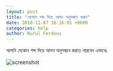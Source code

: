 ```yaml
---
layout: post
title: "যেকোন শব্দ দিয়ে আসন অনুসন্ধান করুন"
date: 2018-11-07 16:16:01 +0600
categories: help
author: Nurul Ferdous
---
```


আপনি যেকোন শব্দ দিয়ে আসন অনুসন্ধান করতে পারবেন এভাবেঃ

![screenshot](https://www.dropbox.com/s/euklbtledx5tqeh/45290540_194238151461403_366620933827330048_o.png?dl=1)
